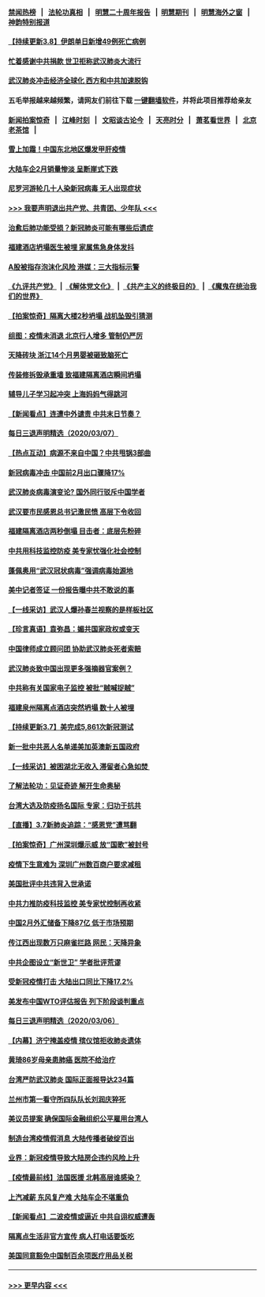 #### [禁闻热榜](热点新闻.md?=0)  &nbsp;&nbsp;|&nbsp;&nbsp; [法轮功真相](https://github.com/gfw-breaker/truth/blob/master/README.md?=0) &nbsp;&nbsp;|&nbsp;&nbsp; [明慧二十周年报告](https://github.com/gfw-breaker/mh-reports/blob/master/README.md?=0) &nbsp;&nbsp;|&nbsp;&nbsp;[明慧期刊](https://github.com/gfw-breaker/mh-qikan) &nbsp;&nbsp;|&nbsp;&nbsp; [明慧海外之窗](https://github.com/gfw-breaker/mh-news/blob/master/README.md?=0) &nbsp;&nbsp;|&nbsp;&nbsp; [神韵特别报道](https://github.com/gfw-breaker/mh-news/blob/master/shenyun.md?=0)
#### [【持续更新3.8】伊朗单日新增49例死亡病例](../pages/nsc413/n11923562.md?t=03090002) 
#### [忙着感谢中共捐款 世卫拒称武汉肺炎大流行](../pages/nsc413/n11924807.md?t=03090002) 
#### [武汉肺炎冲击经济全球化 西方和中共加速脱钩](../pages/nsc413/n11908233.md?t=03090002) 
#### 五毛举报越来越频繁，请网友们前往下载 [一键翻墙软件](https://github.com/gfw-breaker/ssr-accounts)，并将此项目推荐给亲友
#### [新闻拍案惊奇](https://github.com/gfw-breaker/banned-news/blob/master/pages/link4.md) &nbsp;&nbsp;|&nbsp;&nbsp; [江峰时刻](https://github.com/gfw-breaker/banned-news/blob/master/pages/link4.md) &nbsp;&nbsp;|&nbsp;&nbsp; [文昭谈古论今](https://github.com/gfw-breaker/banned-news/blob/master/pages/link4.md) &nbsp;&nbsp;|&nbsp;&nbsp; [天亮时分](https://github.com/gfw-breaker/banned-news/blob/master/pages/link4.md) &nbsp;&nbsp;|&nbsp;&nbsp; [萧茗看世界](https://github.com/gfw-breaker/banned-news/blob/master/pages/link4.md) &nbsp;&nbsp;|&nbsp;&nbsp; [北京老茶馆](https://github.com/gfw-breaker/banned-news/blob/master/pages/link4.md) &nbsp;&nbsp;|&nbsp;&nbsp; 
#### [雪上加霜！中国东北地区爆发甲肝疫情](../pages/nsc413/n11924549.md?t=03090002) 
#### [大陆车企2月销量惨淡 呈断崖式下跌](../pages/nsc413/n11924205.md?t=03090002) 
#### [尼罗河游轮几十人染新冠病毒 无人出现症状](../pages/nsc413/n11924545.md?t=03090002) 
#### [>>> 我要声明退出共产党、共青团、少年队 <<<](https://github.com/begood0513/goodnews/blob/master/quit/letter.md) 
#### [治愈后肺功能受损？新冠肺炎可能有哪些后遗症](../pages/nsc413/n11923336.md?t=03090002) 
#### [福建酒店坍塌医生被埋 家属焦急身体发抖](../pages/nsc413/n11924090.md?t=03090002) 
#### [A股被指存泡沫化风险 港媒：三大指标示警](../pages/nsc413/n11923886.md?t=03090002) 
#### [《九评共产党》](https://github.com/begood0513/9ping.md/blob/master/README.md) &nbsp;|&nbsp; [《解体党文化》](../../../../jtdwh.md/blob/master/README.md)  &nbsp;|&nbsp; [《共产主义的终极目的》](../../../../gczydzjmd.md/blob/master/README.md) &nbsp;|&nbsp; [《魔鬼在统治我们的世界》](../../../../mgztzwmdsj.md/blob/master/README.md) 
#### [【拍案惊奇】隔离大楼2秒坍塌 战机坠毁引猜测](../pages/nsc413/n11923925.md?t=03090002) 
#### [组图：疫情未消退 北京行人增多 管制仍严厉](../pages/nsc413/n11923540.md?t=03090002) 
#### [天降砖块 浙江14个月男婴被砸致脑死亡](../pages/nsc413/n11923800.md?t=03090002) 
#### [传装修拆毁承重墙 致福建隔离酒店瞬间坍塌](../pages/nsc413/n11923706.md?t=03090002) 
#### [辅导儿子学习起冲突 上海妈妈气得跳河](../pages/nsc413/n11923809.md?t=03090002) 
#### [【新闻看点】连遭中外谴责 中共末日节奏？](../pages/nsc413/n11923402.md?t=03090002) 
#### [每日三退声明精选（2020/03/07）](../pages/nsc413/n11923653.md?t=03090002) 
#### [【热点互动】病源不来自中国？中共甩锅3部曲](../pages/nsc413/n11923404.md?t=03090002) 
#### [新冠病毒冲击 中国前2月出口骤降17%](../pages/nsc413/n11923453.md?t=03090002) 
#### [武汉肺炎病毒演变论? 国外同行驳斥中国学者](../pages/nsc413/n11923064.md?t=03090002) 
#### [武汉要市民感恩总书记激民愤 高层下令收回](../pages/nsc413/n11923221.md?t=03090002) 
#### [福建隔离酒店两秒倒塌 目击者：底层先粉碎](../pages/nsc413/n11923398.md?t=03090002) 
#### [中共用科技监控防疫 美专家忧强化社会控制](../pages/nsc413/n11923236.md?t=03090002) 
#### [蓬佩奥用“武汉冠状病毒”强调病毒始源地](../pages/nsc413/n11923252.md?t=03090002) 
#### [美中记者签证 一份报告曝中共不敢说的事](../pages/nsc413/n11923242.md?t=03090002) 
#### [【一线采访】武汉人爆孙春兰视察的是样板社区](../pages/nsc413/n11923069.md?t=03090002) 
#### [【珍言真语】袁弥昌：媚共国家政权或变天](../pages/nsc413/n11923199.md?t=03090002) 
#### [中国律师成立顾问团 协助武汉肺炎死者索赔](../pages/nsc413/n11923117.md?t=03090002) 
#### [武汉肺炎致中国出现更多强摘器官案例？](../pages/nsc413/n11923089.md?t=03090002) 
#### [中共称有关国家电子监控 被批“贼喊捉贼”](../pages/nsc413/n11922877.md?t=03090002) 
#### [福建泉州隔离点酒店突然坍塌 数十人被埋](../pages/nsc413/n11922826.md?t=03090002) 
#### [【持续更新3.7】美完成5,861次新冠测试](../pages/nsc413/n11921647.md?t=03090002) 
#### [新一批中共恶人名单递美加英澳新五国政府](../pages/nsc413/n11922727.md?t=03090002) 
#### [【一线采访】被困湖北无收入 滞留者心急如焚 ](../pages/nsc413/n11922709.md?t=03090002) 
#### [了解法轮功：见证奇迹 解开生命奥秘](../pages/nsc413/n11922778.md?t=03090002) 
#### [台湾大选及防疫扬名国际 专家：归功于抗共](../pages/nsc413/n11921955.md?t=03090002) 
#### [【直播】3.7新肺炎追踪：“感恩党”遭骂翻](../pages/nsc413/n11922690.md?t=03090002) 
#### [【拍案惊奇】广州深圳爆示威 放“国歌”被封号](../pages/nsc413/n11921679.md?t=03090002) 
#### [疫情下生意难为 深圳广州数百商户要求减租](../pages/nsc413/n11922392.md?t=03090002) 
#### [美国批评中共违背入世承诺](../pages/nsc413/n11922430.md?t=03090002) 
#### [中共力推防疫科技监控 美专家忧控制再收紧](../pages/nsc413/n11922329.md?t=03090002) 
#### [中国2月外汇储备下降87亿 低于市场预期](../pages/nsc413/n11922091.md?t=03090002) 
#### [传江西出现数万只麻雀拦路 网民：天降异象](../pages/nsc413/n11922160.md?t=03090002) 
#### [中共企图设立“新世卫” 学者批评荒谬](../pages/nsc413/n11921839.md?t=03090002) 
#### [受新冠疫情打击 大陆出口同比下降17.2%](../pages/nsc413/n11921736.md?t=03090002) 
#### [美发布中国WTO评估报告 列下阶段谈判重点](../pages/nsc413/n11921572.md?t=03090002) 
#### [每日三退声明精选（2020/03/06）](../pages/nsc413/n11921953.md?t=03090002) 
#### [【内幕】济宁掩盖疫情 殡仪馆拒收肺炎遗体](../pages/nsc413/n11917871.md?t=03090002) 
#### [黄琦86岁母亲患肺癌 医院不给治疗](../pages/nsc413/n11921840.md?t=03090002) 
#### [台湾严防武汉肺炎 国际正面报导达234篇](../pages/nsc413/n11921737.md?t=03090002) 
#### [兰州市第一看守所四队队长刘润庆猝死](../pages/nsc413/n11920358.md?t=03090002) 
#### [美议员提案 确保国际金融组织公平雇用台湾人](../pages/nsc413/n11921691.md?t=03090002) 
#### [制造台湾疫情假消息 大陆传播者破绽百出](../pages/nsc413/n11921050.md?t=03090002) 
#### [业界：新冠疫情导致大陆房企违约风险上升](../pages/nsc413/n11921549.md?t=03090002) 
#### [【疫情最前线】法国医援 北韩高层谁感染？](../pages/nsc413/n11920850.md?t=03090002) 
#### [上汽减薪 东风复产难 大陆车企不堪重负](../pages/nsc413/n11921202.md?t=03090002) 
#### [【新闻看点】二波疫情或逼近 中共自诩权威遭轰](../pages/nsc413/n11920942.md?t=03090002) 
#### [隔离点生活非官方宣传 病人打电话要饭吃](../pages/nsc413/n11921264.md?t=03090002) 
#### [美国同意豁免中国制百余项医疗用品关税](../pages/nsc413/n11921400.md?t=03090002) 

----
#### [ >>> 更早内容 <<< ](../indexes/nsc413-earlier.md)

